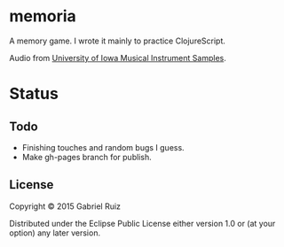 # memoria

A memory game. I wrote it mainly to practice ClojureScript.

Audio from [University of Iowa Musical Instrument Samples](http://theremin.music.uiowa.edu/MIS.html).

# Status

## Todo
* Finishing touches and random bugs I guess.
* Make gh-pages branch for publish.


## License

Copyright © 2015 Gabriel Ruiz

Distributed under the Eclipse Public License either version 1.0 or (at
your option) any later version.
